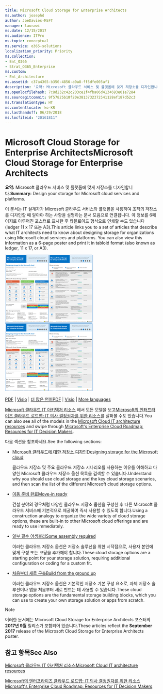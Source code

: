 ```yaml
---
title: Microsoft Cloud Storage for Enterprise Architects
ms.author: josephd
author: JoeDavies-MSFT
manager: laurawi
ms.date: 12/15/2017
ms.audience: ITPro
ms.topic: conceptual
ms.service: o365-solutions
localization_priority: Priority
ms.collection:
- Ent_O365
- Strat_O365_Enterprise
ms.custom:
- Ent_Architecture
ms.assetid: c37a4365-b350-4856-a0a8-ff5dfe005af1
description: '요약: Microsoft 클라우드 서비스 및 플랫폼에 맞게 저장소를 디자인합니다.'
ms.openlocfilehash: 7c8d232c42c203ce1f4fba06d4134693e01e7284
ms.sourcegitcommit: 9f57825b10f20e3813732372541128ef187d52c3
ms.translationtype: HT
ms.contentlocale: ko-KR
ms.lasthandoff: 06/29/2018
ms.locfileid: "20161811"
---
```

# <a name="microsoft-cloud-storage-for-enterprise-architects"></a><span data-ttu-id="c2d7d-103">Microsoft Cloud Storage for Enterprise Architects</span><span class="sxs-lookup"><span data-stu-id="c2d7d-103">Microsoft Cloud Storage for Enterprise Architects</span></span>

 <span data-ttu-id="c2d7d-104">**요약:** Microsoft 클라우드 서비스 및 플랫폼에 맞게 저장소를 디자인합니다.</span><span class="sxs-lookup"><span data-stu-id="c2d7d-104">**Summary:** Design your storage for Microsoft cloud services and platforms.</span></span>
  
<span data-ttu-id="c2d7d-p101">이 문서는 IT 설계자가 Microsoft 클라우드 서비스와 플랫폼을 사용하여 조직의 저장소를 디자인할 때 알아야 하는 사항을 설명하는 문서 모음으로 연결됩니다. 이 정보를 6페이지로 이루어진 포스터로 표시한 후 타블로이드 형식으로 인쇄할 수도 있습니다(ledger 11 x 17 또는 A3).</span><span class="sxs-lookup"><span data-stu-id="c2d7d-p101">This article links you to a set of articles that describe what IT architects need to know about designing storage for organizations using Microsoft cloud services and platforms. You can also view this information as a 6-page poster and print it in tabloid format (also known as ledger, 11 x 17, or A3).</span></span>
  
<span data-ttu-id="c2d7d-107">[![Microsoft 클라우드 저장소 모델용 축소판 이미지](images/0d4e2eb9-1109-4b3b-bf9e-2f3eff2e2cc4.png)  
](https://www.microsoft.com/download/details.aspx?id=49552)</span><span class="sxs-lookup"><span data-stu-id="c2d7d-107">[![Thumb image for Microsoft cloud storage model](images/0d4e2eb9-1109-4b3b-bf9e-2f3eff2e2cc4.png)  
](https://www.microsoft.com/download/details.aspx?id=49552)</span></span>
  
<span data-ttu-id="c2d7d-108">[PDF](https://go.microsoft.com/fwlink/p/?linkid=842079) | [Visio](https://go.microsoft.com/fwlink/p/?linkid=842080) | [더 많은 언어](https://www.microsoft.com/download/details.aspx?id=49552)</span><span class="sxs-lookup"><span data-stu-id="c2d7d-108">[PDF](https://go.microsoft.com/fwlink/p/?linkid=842079) | [Visio](https://go.microsoft.com/fwlink/p/?linkid=842080) | [More languages](https://www.microsoft.com/download/details.aspx?id=49552)</span></span>
  
<span data-ttu-id="c2d7d-109">[Microsoft 클라우드 IT 아키텍처 리소스](microsoft-cloud-it-architecture-resources.md) 에서 모든 모델을 보고[Microsoft의 엔터프라이즈 클라우드 로드맵: IT 의사 결정권자를 위한 리소스](https://aka.ms/cloudarchitecture)를 살펴볼 수도 있습니다.</span><span class="sxs-lookup"><span data-stu-id="c2d7d-109">You can also see all of the models in the [Microsoft Cloud IT architecture resources](microsoft-cloud-it-architecture-resources.md) and swipe through [Microsoft's Enterprise Cloud Roadmap: Resources for IT Decision Makers](https://aka.ms/cloudarchitecture).</span></span>
  
<span data-ttu-id="c2d7d-110">다음 섹션을 참조하세요.</span><span class="sxs-lookup"><span data-stu-id="c2d7d-110">See the following sections:</span></span>
  
- [<span data-ttu-id="c2d7d-111">Microsoft 클라우드에 대한 저장소 디자인</span><span class="sxs-lookup"><span data-stu-id="c2d7d-111">Designing storage for the Microsoft cloud</span></span>](designing-storage-for-the-microsoft-cloud.md)
    
    <span data-ttu-id="c2d7d-112">클라우드 저장소 및 주요 클라우드 저장소 시나리오를 사용하는 이유를 이해하고 다양한 Microsoft 클라우드 저장소 옵션 목록을 검색할 수 있습니다.</span><span class="sxs-lookup"><span data-stu-id="c2d7d-112">Understand why you should use cloud storage and the key cloud storage scenarios, and then scan the list of the different Microsoft cloud storage options.</span></span>
    
- [<span data-ttu-id="c2d7d-113">이동 준비 완료</span><span class="sxs-lookup"><span data-stu-id="c2d7d-113">Move-in ready</span></span>](move-in-ready.md)
    
    <span data-ttu-id="c2d7d-114">건설 분야의 경우처럼 다양한 클라우드 저장소 옵션을 구성한 후 다른 Microsoft 클라우드 서비스에 기본적으로 제공하여 즉시 사용할 수 있도록 합니다.</span><span class="sxs-lookup"><span data-stu-id="c2d7d-114">Using a construction analogy to organize the wide variety of cloud storage options, these are built-in to other Microsoft cloud offerings and are ready to use immediately.</span></span>
    
- [<span data-ttu-id="c2d7d-115">일부 필수 어셈블리</span><span class="sxs-lookup"><span data-stu-id="c2d7d-115">Some assembly required</span></span>](some-assembly-required.md)
    
    <span data-ttu-id="c2d7d-116">이러한 클라우드 저장소 옵션은 저장소 솔루션을 위한 시작점으로, 사용자 본인에 맞게 구성 또는 코딩을 추가해야 합니다.</span><span class="sxs-lookup"><span data-stu-id="c2d7d-116">These cloud storage options are a starting point for your storage solution, requiring additional configuration or coding for a custom fit.</span></span>
    
- [<span data-ttu-id="c2d7d-117">처음부터 새로 구축</span><span class="sxs-lookup"><span data-stu-id="c2d7d-117">Build from the ground up</span></span>](build-from-the-ground-up.md)
    
    <span data-ttu-id="c2d7d-118">이러한 클라우드 저장소 옵션은 기본적인 저장소 기본 구성 요소로, 자체 저장소 솔루션이나 앱을 처음부터 새로 만드는 데 사용할 수 있습니다.</span><span class="sxs-lookup"><span data-stu-id="c2d7d-118">These cloud storage options are the fundamental storage building blocks, which you can use to create your own storage solution or apps from scratch.</span></span>
    
> [!NOTE]
> <span data-ttu-id="c2d7d-119">이러한 문서에는 Microsoft Cloud Storage for Enterprise Architects 포스터의 **2017년 9월** 릴리스가 포함되어 있습니다.</span><span class="sxs-lookup"><span data-stu-id="c2d7d-119">These articles reflect the **September 2017** release of the Microsoft Cloud Storage for Enterprise Architects poster.</span></span>
  
## <a name="see-also"></a><span data-ttu-id="c2d7d-120">참고 항목</span><span class="sxs-lookup"><span data-stu-id="c2d7d-120">See Also</span></span>

[<span data-ttu-id="c2d7d-121">Microsoft 클라우드 IT 아키텍처 리소스</span><span class="sxs-lookup"><span data-stu-id="c2d7d-121">Microsoft Cloud IT architecture resources</span></span>](microsoft-cloud-it-architecture-resources.md)

[<span data-ttu-id="c2d7d-122">Microsoft의 엔터프라이즈 클라우드 로드맵: IT 의사 결정권자를 위한 리소스</span><span class="sxs-lookup"><span data-stu-id="c2d7d-122">Microsoft's Enterprise Cloud Roadmap: Resources for IT Decision Makers</span></span>](https://sway.com/FJ2xsyWtkJc2taRD)



